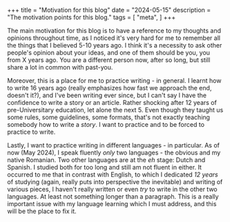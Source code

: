 +++
title = "Motivation for this blog"
date = "2024-05-15"
description = "The motivation points for this blog."
tags = [
    "meta",
]
+++

The main motivation for this blog is to have a reference to my thoughts and opinions throughout time, as I noticed
it's very hard for me to remember all the things that I believed 5-10 years ago. I think it's a necessity to ask
other people's opinion about your ideas, and one of them should be you, you from X years ago. You are a different
person now, after so long, but still share a lot in common with past-you.

Moreover, this is a place for me to practice writing - in general. 
I learnt how to write 16 years ago (really emphasizes how fast we approach the end,
doesn't it?), and I've been writing ever since, but I can't say I have the confidence to write a story or an article.
Rather shocking after 12 years of pre-Universitary education, let alone the next 5. Even though they taught us some
rules, some guidelines, some formats, that's not exactly teaching somebody how to write a *story*. I want to practice
and to be forced to practice to write.

Lastly, I want to practice writing in different languages - in particular. As of now (May 2024), I speak fluently *only*
two languages - the obvious and my native Romanian. Two other languages are at the *eh* stage: Dutch and Spanish.
I studied both for too long and still am not fluent in either. It occurred to me that in contrast with English, to which
I dedicated *12 years* of studying (again, really puts into perspective the inevitable) and writing of various pieces, 
I haven't really written or even *try* to write in the other two languages. At least not something longer than a paragraph.
This is a really important issue with my language learning which I must address, and this will be the place to fix it.